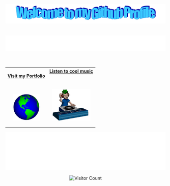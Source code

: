 <!-- "Hero" Header -->
<div align="center">
  <img src="./images/welcome.png" style="max-width: 100%;" alt="Welcome to my Github Profile" />
  <br />
  <br />
  <br />

<img  height="50" alt="Hi ! My Name is Anil Kumar Nayak" src="./images/Personal_note.svg" />

  <br />
  <br />
  <br />

</div>

<!-- Social -->
<table width="100%" align="center">
<tr>
<td align="center">
<a target="_blank" href="https://anil639.github.io/portfolio/">

<strong>Visit my Portfolio </strong>
<br />
<br />
<br />

<p>
<img alt="Globe" height="84" src="./images/globe.gif">
</a>
</p>

</td>
<td align="center">
<a target="_blank" href="https://www.youtube.com/watch?v=Z7yjP-6Uxe8">
<strong>Listen to cool music</strong>
<br />
<br />
<br />

<p>
<img height="100" alt="Music" src="./images/music.gif"> 
</a>
</p>

</td>
</tr>
</table>

<!-- Footer -->

<div align="center">

<img height="120" alt="Thanks for visiting me" width="100%" src="./images/footerNote.svg" />
<br />

![Visitor Count](https://profile-counter.glitch.me/anil639/count.svg)

</div>
